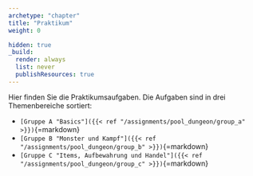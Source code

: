 ```yaml
---
archetype: "chapter"
title: "Praktikum"
weight: 0

hidden: true
_build:
  render: always
  list: never
  publishResources: true
---
```



Hier finden Sie die Praktikumsaufgaben. Die Aufgaben sind in drei Themenbereiche sortiert:

*   `[Gruppe A "Basics"]({{< ref "/assignments/pool_dungeon/group_a" >}})`{=markdown}
*   `[Gruppe B "Monster und Kampf"]({{< ref "/assignments/pool_dungeon/group_b" >}})`{=markdown}
*   `[Gruppe C "Items, Aufbewahrung und Handel"]({{< ref "/assignments/pool_dungeon/group_c" >}})`{=markdown}
